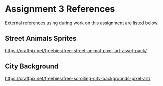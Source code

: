 # Assignment 3 References
External references using during work on this assignment are listed below.

## Street Animals Sprites
https://craftpix.net/freebies/free-street-animal-pixel-art-asset-pack/

## City Background
https://craftpix.net/freebies/free-scrolling-city-backgrounds-pixel-art/ 